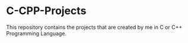 # C-CPP-Projects
This repository contains the projects that are created by me in C or C++ Programming Language. 
